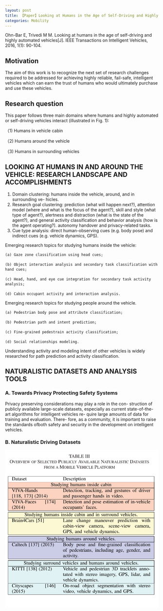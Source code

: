 ```yaml
---
layout: post
title: 【Paper】Looking at Humans in the Age of Self-Driving and Highly Automated Vehicles
categories: Mobility
---
```


Ohn-Bar E, Trivedi M M. Looking at humans in the age of self-driving and highly automated vehicles[J]. IEEE Transactions on Intelligent Vehicles, 2016, 1(1): 90-104.

## Motivation

The aim of this work is to recognize the next set of research challenges required to be addressed for achieving highly reliable, fail-safe, intelligent vehicles which can earn the trust of humans who would ultimately purchase and use these vehicles.

## Research question

This paper follows three main domains where humans and
highly automated or self-driving vehicles interact (illustrated in Fig. 1): 

（1) Humans in vehicle cabin

（2) Humans around the vehicle

（3) Humans in surrounding vehicles

## LOOKING AT HUMANS IN AND AROUND THE VEHICLE: RESEARCH LANDSCAPE AND ACCOMPLISHMENTS

1. Domain clustering: humans inside the vehicle, around, and in surrounding ve- hicles.
2. Research goal clustering: prediction (what will happen next?), attention model (where and what is the focus of the agent?), skill and style (what type of agent?), alertness and distraction (what is the state of the agent?), and general activity classification and behavior analysis (how is the agent operating?). autonomy handover and privacy-related tasks.
3. Cue type analysis: direct human-observing cues (e.g. body pose) and indirect cues (e.g. vehicle dynamics, GPS).

Emerging research topics for studying humans inside the vehicle:

    (a) Gaze zone classification using head cues;

    (b) Object interaction analysis and secondary task classification with hand cues;

    (c) Head, hand, and eye cue integration for secondary task activity analysis;

    (d) Cabin occupant activity and interaction analysis.

Emerging research topics for studying people around the vehicle.

    (a) Pedestrian body pose and attribute classification;

    (b) Pedestrian path and intent prediction;

    (c) Fine-grained pedestrain activity classification;

    (d) Social relationships modeling.

Understanding activity and modeling intent of other vehicles
is widely researched for path prediction and activity classification.

## NATURALISTIC DATASETS AND ANALYSIS TOOLS

### A. Towards Privacy Protecting Safety Systems

Privacy preserving considerations may play a role in the con- struction of publicly available large-scale datasets, especially as current state-of-the-art algorithms for intelligent vehicles re- quire large amounts of data for training and evaluation. There- fore, as a community, it is important to raise the standards ofboth safety and security in the development on intelligent vehicles.

### B. Naturalistic Driving Datasets

![](/img/autonomous_vehicle_dataset.png)